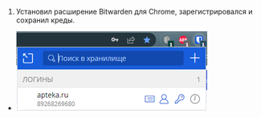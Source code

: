 1. Установил расширение Bitwarden для Chrome, зарегистрировался и сохранил креды.
  * ![Task-1](https://github.com/Atlipoka/devops_netology/blob/main/ComputerNetwork/InfoSec/IS-task1.png)
